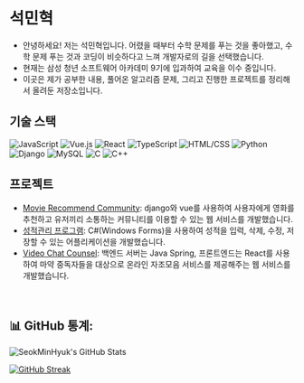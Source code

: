 # 석민혁

- 안녕하세요! 저는 석민혁입니다. 어렸을 때부터 수학 문제를 푸는 것을 좋아했고, 수학 문제 푸는 것과 코딩이 비슷하다고 느껴 개발자로의 길을 선택했습니다. <br>
- 현재는 삼성 청년 소프트웨어 아카데미 9기에 입과하여 교육을 이수 중입니다. <br>
- 이곳은 제가 공부한 내용, 풀어온 알고리즘 문제, 그리고 진행한 프로젝트를 정리해서 올려둔 저장소입니다.<br>



## 기술 스택
![JavaScript](https://img.shields.io/badge/-JavaScript-F7DF1E?style=flat&logo=javascript&logoColor=black)
![Vue.js](https://img.shields.io/badge/-Vue.js-4FC08D?style=flat&logo=vue.js&logoColor=white)
![React](https://img.shields.io/badge/-React-61DAFB?style=flat&logo=react&logoColor=white)
![TypeScript](https://img.shields.io/badge/-TypeScript-3178C6?style=flat&logo=typescript&logoColor=white)
![HTML/CSS](https://img.shields.io/badge/-HTML%2FCSS-E34F26?style=flat&logo=html5&logoColor=white)
![Python](https://img.shields.io/badge/-Python-3776AB?style=flat&logo=python&logoColor=white)
![Django](https://img.shields.io/badge/-Django-092E20?style=flat&logo=django&logoColor=white)
![MySQL](https://img.shields.io/badge/-MySQL-4479A1?style=flat&logo=mysql&logoColor=white)
![C](https://img.shields.io/badge/-C-A8B9CC?style=flat&logo=c&logoColor=white)
![C++](https://img.shields.io/badge/-C++-00599C?style=flat&logo=c%2B%2B&logoColor=white)


## 프로젝트

- [Movie Recommend Community](https://github.com/MinHyukSeok/Project/tree/main/Movie%20Recommend%20Community): django와 vue를 사용하여 사용자에게 영화를 추천하고 유저끼리 소통하는 커뮤니티를 이용할 수 있는 웹 서비스를 개발했습니다.
- [성적관리 프로그램](https://github.com/MinHyukSeok/Project/tree/main/%EC%84%B1%EC%A0%81%EA%B4%80%EB%A6%AC%20%ED%94%84%EB%A1%9C%EA%B7%B8%EB%9E%A8): C#(Windows Forms)을 사용하여 성적을 입력, 삭제, 수정, 저장할 수 있는 어플리케이션을 개발했습니다.
- [Video Chat Counsel](https://github.com/MinHyukSeok/Project/tree/main/Video%20Chat%20Counsel): 백엔드 서버는 Java Spring, 프론트엔드는 React를 사용하여 마약 중독자들을 대상으로 온라인 자조모음 서비스를 제공해주는 웹 서비스를 개발했습니다.
  <br>
  <br>
  <br>
## 📊 GitHub 통계:

![SeokMinHyuk's GitHub Stats](https://github-readme-stats.vercel.app/api?username=MinHyukSeok&show_icons=true&theme=tokyonight)

[![GitHub Streak](https://github-readme-streak-stats.herokuapp.com/?user=MinHyukSeok&theme=tokyonight)](https://github.com/DenverCoder1/github-readme-streak-stats)

